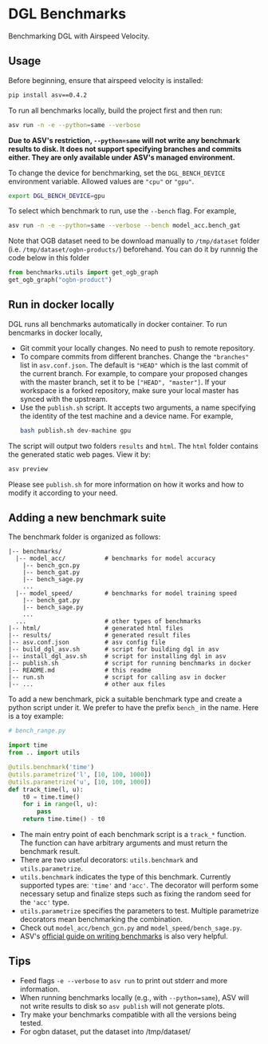 DGL Benchmarks
====

Benchmarking DGL with Airspeed Velocity.

Usage
---

Before beginning, ensure that airspeed velocity is installed:

```bash
pip install asv==0.4.2
```

To run all benchmarks locally, build the project first and then run:

```bash
asv run -n -e --python=same --verbose
```

**Due to ASV's restriction, `--python=same` will not write any benchmark results
to disk. It does not support specifying branches and commits either. They are only
available under ASV's managed environment.**

To change the device for benchmarking, set the `DGL_BENCH_DEVICE` environment variable.
Allowed values are `"cpu"` or `"gpu"`.

```bash
export DGL_BENCH_DEVICE=gpu
```

To select which benchmark to run, use the `--bench` flag. For example,

```bash
asv run -n -e --python=same --verbose --bench model_acc.bench_gat
```

Note that OGB dataset need to be download manually to `/tmp/dataset` folder (i.e. `/tmp/dataset/ogbn-products/`) beforehand. 
You can do it by runnnig the code below in this folder
```python
from benchmarks.utils import get_ogb_graph
get_ogb_graph("ogbn-product")
```

Run in docker locally
---

DGL runs all benchmarks automatically in docker container. To run bencmarks in docker locally,

* Git commit your locally changes. No need to push to remote repository.
* To compare commits from different branches. Change the `"branches"` list in `asv.conf.json`.
  The default is `"HEAD"` which is the last commit of the current branch. For example, to
  compare your proposed changes with the master branch, set it to be `["HEAD", "master"]`.
  If your workspace is a forked repository, make sure your local master has synced with
  the upstream.
* Use the `publish.sh` script. It accepts two arguments, a name specifying the identity of
  the test machine and a device name. For example,
  ```bash
  bash publish.sh dev-machine gpu
  ```

The script will output two folders `results` and `html`. The `html` folder contains the
generated static web pages. View it by:

```bash
asv preview
```

Please see `publish.sh` for more information on how it works and how to modify it according
to your need.

Adding a new benchmark suite
---

The benchmark folder is organized as follows:

```
|-- benchmarks/
  |-- model_acc/           # benchmarks for model accuracy
    |-- bench_gcn.py
    |-- bench_gat.py
    |-- bench_sage.py
    ...
  |-- model_speed/         # benchmarks for model training speed
    |-- bench_gat.py
    |-- bench_sage.py
    ...
  ...                      # other types of benchmarks
|-- html/                  # generated html files
|-- results/               # generated result files
|-- asv.conf.json          # asv config file
|-- build_dgl_asv.sh       # script for building dgl in asv
|-- install_dgl_asv.sh     # script for installing dgl in asv
|-- publish.sh             # script for running benchmarks in docker
|-- README.md              # this readme
|-- run.sh                 # script for calling asv in docker
|-- ...                    # other aux files
```

To add a new benchmark, pick a suitable benchmark type and create a python script under
it. We prefer to have the prefix `bench_` in the name. Here is a toy example:

```python
# bench_range.py

import time
from .. import utils

@utils.benchmark('time')
@utils.parametrize('l', [10, 100, 1000])
@utils.parametrize('u', [10, 100, 1000])
def track_time(l, u):
    t0 = time.time()
    for i in range(l, u):
        pass
    return time.time() - t0
```

* The main entry point of each benchmark script is a `track_*` function. The function
  can have arbitrary arguments and must return the benchmark result.
* There are two useful decorators: `utils.benchmark` and `utils.parametrize`.
* `utils.benchmark` indicates the type of this benchmark. Currently supported types are:
  `'time'` and `'acc'`. The decorator will perform some necessary setup and finalize
  steps such as fixing the random seed for the `'acc'` type.
* `utils.parametrize` specifies the parameters to test.
  Multiple parametrize decorators mean benchmarking the combination.
* Check out `model_acc/bench_gcn.py` and `model_speed/bench_sage.py`.
* ASV's [official guide on writing benchmarks](https://asv.readthedocs.io/en/stable/writing_benchmarks.html)
  is also very helpful.


Tips
----
* Feed flags `-e --verbose` to `asv run` to print out stderr and more information.
* When running benchmarks locally (e.g., with `--python=same`), ASV will not write results to disk
  so `asv publish` will not generate plots.
* Try make your benchmarks compatible with all the versions being tested.
* For ogbn dataset, put the dataset into /tmp/dataset/
